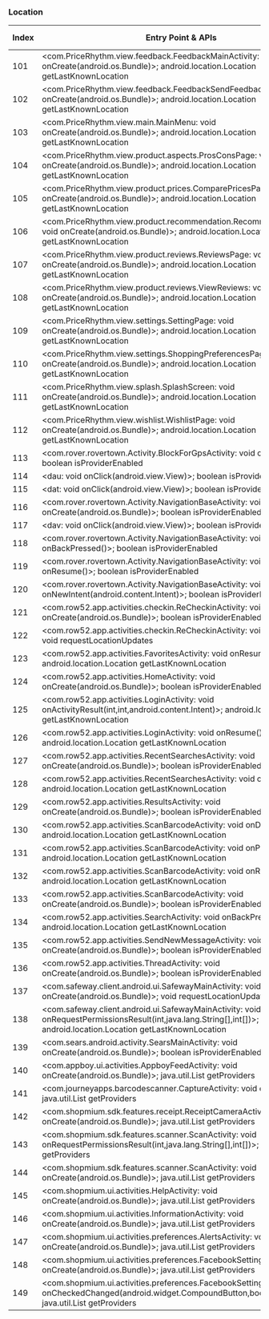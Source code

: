 ### Location
| Index | Entry Point & APIs | Screen shot | Resource id | Label |
| ------------- | ------------- | ------------- |-------------|-------------|
| 101 | <com.PriceRhythm.view.feedback.FeedbackMainActivity: void onCreate(android.os.Bundle)>; android.location.Location getLastKnownLocation | ![](D:\COSMOS\output\py\Play_win8\Shopping\com.PriceRhythm\com.PriceRhythm.view.feedback.FeedbackMainActivity.png) |  | |
| 102 | <com.PriceRhythm.view.feedback.FeedbackSendFeedbackActivity: void onCreate(android.os.Bundle)>; android.location.Location getLastKnownLocation | ![](D:\COSMOS\output\py\Play_win8\Shopping\com.PriceRhythm\com.PriceRhythm.view.feedback.FeedbackSendFeedbackActivity.png) |  | |
| 103 | <com.PriceRhythm.view.main.MainMenu: void onCreate(android.os.Bundle)>; android.location.Location getLastKnownLocation | ![](D:\COSMOS\output\py\Play_win8\Shopping\com.PriceRhythm\com.PriceRhythm.view.main.MainMenu.png) |  | |
| 104 | <com.PriceRhythm.view.product.aspects.ProsConsPage: void onCreate(android.os.Bundle)>; android.location.Location getLastKnownLocation | ![](D:\COSMOS\output\py\Play_win8\Shopping\com.PriceRhythm\com.PriceRhythm.view.product.aspects.ProsConsPage.png) |  | |
| 105 | <com.PriceRhythm.view.product.prices.ComparePricesPage: void onCreate(android.os.Bundle)>; android.location.Location getLastKnownLocation | ![](D:\COSMOS\output\py\Play_win8\Shopping\com.PriceRhythm\com.PriceRhythm.view.product.prices.ComparePricesPage.png) |  | |
| 106 | <com.PriceRhythm.view.product.recommendation.RecommendationPage: void onCreate(android.os.Bundle)>; android.location.Location getLastKnownLocation | ![](D:\COSMOS\output\py\Play_win8\Shopping\com.PriceRhythm\com.PriceRhythm.view.product.recommendation.RecommendationPage.png) |  | |
| 107 | <com.PriceRhythm.view.product.reviews.ReviewsPage: void onCreate(android.os.Bundle)>; android.location.Location getLastKnownLocation | ![](D:\COSMOS\output\py\Play_win8\Shopping\com.PriceRhythm\com.PriceRhythm.view.product.reviews.ReviewsPage.png) |  | |
| 108 | <com.PriceRhythm.view.product.reviews.ViewReviews: void onCreate(android.os.Bundle)>; android.location.Location getLastKnownLocation | ![](D:\COSMOS\output\py\Play_win8\Shopping\com.PriceRhythm\com.PriceRhythm.view.product.reviews.ViewReviews.png) |  | |
| 109 | <com.PriceRhythm.view.settings.SettingPage: void onCreate(android.os.Bundle)>; android.location.Location getLastKnownLocation | ![](D:\COSMOS\output\py\Play_win8\Shopping\com.PriceRhythm\com.PriceRhythm.view.settings.SettingPage.png) |  | |
| 110 | <com.PriceRhythm.view.settings.ShoppingPreferencesPage: void onCreate(android.os.Bundle)>; android.location.Location getLastKnownLocation | ![](D:\COSMOS\output\py\Play_win8\Shopping\com.PriceRhythm\com.PriceRhythm.view.settings.ShoppingPreferencesPage.png) |  | |
| 111 | <com.PriceRhythm.view.splash.SplashScreen: void onCreate(android.os.Bundle)>; android.location.Location getLastKnownLocation | ![](D:\COSMOS\output\py\Play_win8\Shopping\com.PriceRhythm\com.PriceRhythm.view.splash.SplashScreen.png) |  | |
| 112 | <com.PriceRhythm.view.wishlist.WishlistPage: void onCreate(android.os.Bundle)>; android.location.Location getLastKnownLocation | ![](D:\COSMOS\output\py\Play_win8\Shopping\com.PriceRhythm\com.PriceRhythm.view.wishlist.WishlistPage.png) |  | |
| 113 | <com.rover.rovertown.Activity.BlockForGpsActivity: void onResume()>; boolean isProviderEnabled | ![](D:\COSMOS\output\py\Play_win8\Shopping\com.rover.rovertown\com.rover.rovertown.Activity.BlockForGpsActivity.png) |  | |
| 114 | <dau: void onClick(android.view.View)>; boolean isProviderEnabled | ![](D:\COSMOS\output\py\Play_win8\Shopping\com.rover.rovertown\com.rover.rovertown.Activity.NavigationBaseActivity.png) |  | |
| 115 | <dat: void onClick(android.view.View)>; boolean isProviderEnabled | ![](D:\COSMOS\output\py\Play_win8\Shopping\com.rover.rovertown\com.rover.rovertown.Activity.NavigationBaseActivity.png) |  | |
| 116 | <com.rover.rovertown.Activity.NavigationBaseActivity: void onCreate(android.os.Bundle)>; boolean isProviderEnabled | ![](D:\COSMOS\output\py\Play_win8\Shopping\com.rover.rovertown\com.rover.rovertown.Activity.NavigationBaseActivity.png) |  | |
| 117 | <dav: void onClick(android.view.View)>; boolean isProviderEnabled | ![](D:\COSMOS\output\py\Play_win8\Shopping\com.rover.rovertown\com.rover.rovertown.Activity.NavigationBaseActivity.png) |  | |
| 118 | <com.rover.rovertown.Activity.NavigationBaseActivity: void onBackPressed()>; boolean isProviderEnabled | ![](D:\COSMOS\output\py\Play_win8\Shopping\com.rover.rovertown\com.rover.rovertown.Activity.NavigationBaseActivity.png) |  | |
| 119 | <com.rover.rovertown.Activity.NavigationBaseActivity: void onResume()>; boolean isProviderEnabled | ![](D:\COSMOS\output\py\Play_win8\Shopping\com.rover.rovertown\com.rover.rovertown.Activity.NavigationBaseActivity.png) |  | |
| 120 | <com.rover.rovertown.Activity.NavigationBaseActivity: void onNewIntent(android.content.Intent)>; boolean isProviderEnabled | ![](D:\COSMOS\output\py\Play_win8\Shopping\com.rover.rovertown\com.rover.rovertown.Activity.NavigationBaseActivity.png) |  | |
| 121 | <com.row52.app.activities.checkin.ReCheckinActivity: void onCreate(android.os.Bundle)>; boolean isProviderEnabled | ![](D:\COSMOS\output\py\Play_win8\Shopping\com.row52.app\com.row52.app.activities.checkin.ReCheckinActivity.png) |  | |
| 122 | <com.row52.app.activities.checkin.ReCheckinActivity: void onStart()>; void requestLocationUpdates | ![](D:\COSMOS\output\py\Play_win8\Shopping\com.row52.app\com.row52.app.activities.checkin.ReCheckinActivity.png) |  | |
| 123 | <com.row52.app.activities.FavoritesActivity: void onResume()>; android.location.Location getLastKnownLocation | ![](D:\COSMOS\output\py\Play_win8\Shopping\com.row52.app\com.row52.app.activities.FavoritesActivity.png) |  | |
| 124 | <com.row52.app.activities.HomeActivity: void onCreate(android.os.Bundle)>; boolean isProviderEnabled | ![](D:\COSMOS\output\py\Play_win8\Shopping\com.row52.app\com.row52.app.activities.HomeActivity.png) |  | |
| 125 | <com.row52.app.activities.LoginActivity: void onActivityResult(int,int,android.content.Intent)>; android.location.Location getLastKnownLocation | ![](D:\COSMOS\output\py\Play_win8\Shopping\com.row52.app\com.row52.app.activities.LoginActivity.png) |  | |
| 126 | <com.row52.app.activities.LoginActivity: void onResume()>; android.location.Location getLastKnownLocation | ![](D:\COSMOS\output\py\Play_win8\Shopping\com.row52.app\com.row52.app.activities.LoginActivity.png) |  | |
| 127 | <com.row52.app.activities.RecentSearchesActivity: void onCreate(android.os.Bundle)>; boolean isProviderEnabled | ![](D:\COSMOS\output\py\Play_win8\Shopping\com.row52.app\com.row52.app.activities.RecentSearchesActivity.png) |  | |
| 128 | <com.row52.app.activities.RecentSearchesActivity: void onResume()>; android.location.Location getLastKnownLocation | ![](D:\COSMOS\output\py\Play_win8\Shopping\com.row52.app\com.row52.app.activities.RecentSearchesActivity.png) |  | |
| 129 | <com.row52.app.activities.ResultsActivity: void onCreate(android.os.Bundle)>; boolean isProviderEnabled | ![](D:\COSMOS\output\py\Play_win8\Shopping\com.row52.app\com.row52.app.activities.ResultsActivity.png) |  | |
| 130 | <com.row52.app.activities.ScanBarcodeActivity: void onDestroy()>; android.location.Location getLastKnownLocation | ![](D:\COSMOS\output\py\Play_win8\Shopping\com.row52.app\com.row52.app.activities.ScanBarcodeActivity.png) |  | |
| 131 | <com.row52.app.activities.ScanBarcodeActivity: void onPause()>; android.location.Location getLastKnownLocation | ![](D:\COSMOS\output\py\Play_win8\Shopping\com.row52.app\com.row52.app.activities.ScanBarcodeActivity.png) |  | |
| 132 | <com.row52.app.activities.ScanBarcodeActivity: void onResume()>; android.location.Location getLastKnownLocation | ![](D:\COSMOS\output\py\Play_win8\Shopping\com.row52.app\com.row52.app.activities.ScanBarcodeActivity.png) |  | |
| 133 | <com.row52.app.activities.ScanBarcodeActivity: void onCreate(android.os.Bundle)>; boolean isProviderEnabled | ![](D:\COSMOS\output\py\Play_win8\Shopping\com.row52.app\com.row52.app.activities.ScanBarcodeActivity.png) |  | |
| 134 | <com.row52.app.activities.SearchActivity: void onBackPressed()>; android.location.Location getLastKnownLocation | ![](D:\COSMOS\output\py\Play_win8\Shopping\com.row52.app\com.row52.app.activities.SearchActivity.png) |  | |
| 135 | <com.row52.app.activities.SendNewMessageActivity: void onCreate(android.os.Bundle)>; boolean isProviderEnabled | ![](D:\COSMOS\output\py\Play_win8\Shopping\com.row52.app\com.row52.app.activities.SendNewMessageActivity.png) |  | |
| 136 | <com.row52.app.activities.ThreadActivity: void onCreate(android.os.Bundle)>; boolean isProviderEnabled | ![](D:\COSMOS\output\py\Play_win8\Shopping\com.row52.app\com.row52.app.activities.ThreadActivity.png) |  | |
| 137 | <com.safeway.client.android.ui.SafewayMainActivity: void onCreate(android.os.Bundle)>; void requestLocationUpdates | ![](D:\COSMOS\output\py\Play_win8\Shopping\com.safeway.client.android.albertsons\com.safeway.client.android.ui.SafewayMainActivity.png) |  | |
| 138 | <com.safeway.client.android.ui.SafewayMainActivity: void onRequestPermissionsResult(int,java.lang.String[],int[])>; android.location.Location getLastKnownLocation | ![](D:\COSMOS\output\py\Play_win8\Shopping\com.safeway.client.android.albertsons\com.safeway.client.android.ui.SafewayMainActivity.png) |  | |
| 139 | <com.sears.android.activity.SearsMainActivity: void onCreate(android.os.Bundle)>; boolean isProviderEnabled | ![](D:\COSMOS\output\py\Play_win8\Shopping\com.sears.android\com.sears.android.activity.SearsMainActivity.png) |  | |
| 140 | <com.appboy.ui.activities.AppboyFeedActivity: void onCreate(android.os.Bundle)>; java.util.List getProviders | ![](D:\COSMOS\output\py\Play_win8\Shopping\com.shopmium\com.appboy.ui.activities.AppboyFeedActivity.png) |  | |
| 141 | <com.journeyapps.barcodescanner.CaptureActivity: void onResume()>; java.util.List getProviders | ![](D:\COSMOS\output\py\Play_win8\Shopping\com.shopmium\com.journeyapps.barcodescanner.CaptureActivity.png) |  | |
| 142 | <com.shopmium.sdk.features.receipt.ReceiptCameraActivity: void onCreate(android.os.Bundle)>; java.util.List getProviders | ![](D:\COSMOS\output\py\Play_win8\Shopping\com.shopmium\com.shopmium.sdk.features.receipt.ReceiptCameraActivity.png) |  | |
| 143 | <com.shopmium.sdk.features.scanner.ScanActivity: void onRequestPermissionsResult(int,java.lang.String[],int[])>; java.util.List getProviders | ![](D:\COSMOS\output\py\Play_win8\Shopping\com.shopmium\com.shopmium.sdk.features.scanner.ScanActivity.png) |  | |
| 144 | <com.shopmium.sdk.features.scanner.ScanActivity: void onCreate(android.os.Bundle)>; java.util.List getProviders | ![](D:\COSMOS\output\py\Play_win8\Shopping\com.shopmium\com.shopmium.sdk.features.scanner.ScanActivity.png) |  | |
| 145 | <com.shopmium.ui.activities.HelpActivity: void onCreate(android.os.Bundle)>; java.util.List getProviders | ![](D:\COSMOS\output\py\Play_win8\Shopping\com.shopmium\com.shopmium.ui.activities.HelpActivity.png) |  | |
| 146 | <com.shopmium.ui.activities.InformationActivity: void onCreate(android.os.Bundle)>; java.util.List getProviders | ![](D:\COSMOS\output\py\Play_win8\Shopping\com.shopmium\com.shopmium.ui.activities.InformationActivity.png) |  | |
| 147 | <com.shopmium.ui.activities.preferences.AlertsActivity: void onCreate(android.os.Bundle)>; java.util.List getProviders | ![](D:\COSMOS\output\py\Play_win8\Shopping\com.shopmium\com.shopmium.ui.activities.preferences.AlertsActivity.png) |  | |
| 148 | <com.shopmium.ui.activities.preferences.FacebookSettingsActivity: void onCreate(android.os.Bundle)>; java.util.List getProviders | ![](D:\COSMOS\output\py\Play_win8\Shopping\com.shopmium\com.shopmium.ui.activities.preferences.FacebookSettingsActivity.png) |  | |
| 149 | <com.shopmium.ui.activities.preferences.FacebookSettingsActivity: void onCheckedChanged(android.widget.CompoundButton,boolean)>; java.util.List getProviders | ![](D:\COSMOS\output\py\Play_win8\Shopping\com.shopmium\com.shopmium.ui.activities.preferences.FacebookSettingsActivity.png) |  | |
